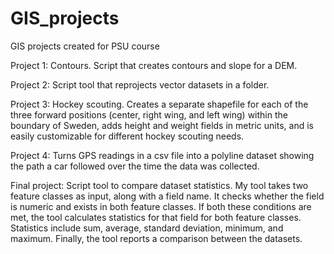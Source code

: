 # GIS_projects
GIS projects created for PSU course

Project 1: Contours. Script that creates contours and slope for a DEM.

Project 2: Script tool that reprojects vector datasets in a folder.

Project 3: Hockey scouting. Creates a separate shapefile for each of the three forward positions (center, right wing, and left wing) within the boundary of Sweden, adds height and weight fields in metric units, and is easily customizable for different hockey scouting needs.

Project 4: Turns GPS readings in a csv file into a polyline dataset showing the path a car followed over the time the data was collected. 

Final project: Script tool to compare dataset statistics. My tool takes two feature classes as input, along with a field name. It checks whether the field is numeric and exists in both feature classes. If both these conditions are met, the tool calculates statistics for that field for both feature classes. Statistics include sum, average, standard deviation, minimum, and maximum. Finally, the tool reports a comparison between the datasets.
